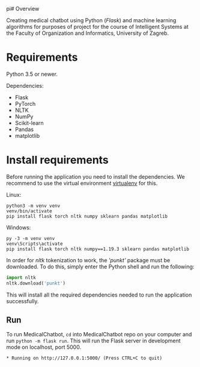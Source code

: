  pi# Overview

Creating medical chatbot using Python (*Flask*) and machine learning algorithms for purposes of project for the course of Intelligent Systems at the Faculty of Organization and Informatics, University of Zagreb. 

# Requirements

Python 3.5 or newer.

Dependencies:

- Flask
- PyTorch
- NLTK
- NumPy
- Scikit-learn
- Pandas
- matplotlib

# Install requirements

Before running the application you need to install the dependencies. We recommend to use the virtual environment
[virtualenv](https://pypi.org/project/virtualenv/) for this.

Linux:

```
python3 -m venv venv
venv/bin/activate
pip install flask torch nltk numpy sklearn pandas matplotlib
```
Windows:

```
py -3 -m venv venv
venv\Scripts\activate
pip install flask torch nltk numpy==1.19.3 sklearn pandas matplotlib
```



In order for _nltk_ tokenization to work, the _'punkt'_ package must be downloaded. To do this, simply enter the Python shell and run the following:

```python
import nltk
nltk.download('punkt')
```

This will install all the required dependencies needed to run the application successfully.

## Run

To run MedicalChatbot, `cd` into MedicalChatbot repo on your computer and run `python -m flask run`. This will run the Flask 
server in development mode on localhost, port 5000.

`* Running on http://127.0.0.1:5000/ (Press CTRL+C to quit)`
